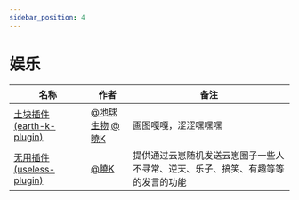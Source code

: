 ```yaml
---
sidebar_position: 4
---
```


# 娱乐

| 名称  |  作者  | 备注  |
|-------| ----- |------ |
| [土块插件 (earth-k-plugin)](https://gitee.com/SmallK111407/earth-k-plugin) | [@地球生物](https://gitee.com/diqiushengwu) [@曉K](https://gitee.com/SmallK111407) | 画图嘎嘎，涩涩嘿嘿嘿 |
| [无用插件 (useless-plugin)](https://gitee.com/SmallK111407/useless-plugin/tree/v4) | [@曉K](https://gitee.com/SmallK111407) | 提供通过云崽随机发送云崽圈子一些人不寻常、逆天、乐子、搞笑、有趣等等的发言的功能 |